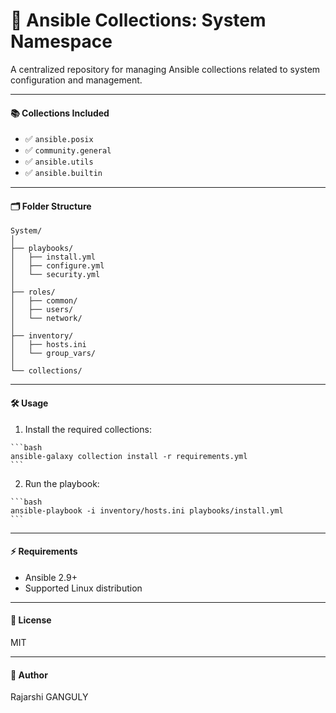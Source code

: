 # 📂 Ansible Collections: System Namespace

A centralized repository for managing Ansible collections related to system configuration and management.

---

#### 📚 Collections Included

- ✅ `ansible.posix`
- ✅ `community.general`
- ✅ `ansible.utils`
- ✅ `ansible.builtin`

---

#### 🗂️ Folder Structure

```
System/
│
├── playbooks/
│   ├── install.yml
│   ├── configure.yml
│   └── security.yml
│
├── roles/
│   ├── common/
│   ├── users/
│   └── network/
│
├── inventory/
│   ├── hosts.ini
│   └── group_vars/
│
└── collections/
```

---

#### 🛠️ Usage

1. Install the required collections:

`````
```bash
ansible-galaxy collection install -r requirements.yml
```
`````

2. Run the playbook:

`````
```bash
ansible-playbook -i inventory/hosts.ini playbooks/install.yml
```
`````

---

#### ⚡ Requirements

- Ansible 2.9+
- Supported Linux distribution

---

#### 📄 License

MIT

---

#### 👤 Author

Rajarshi GANGULY

